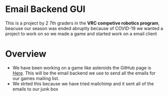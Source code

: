 # Email Backend GUI

This is a project by 2 7th graders in the **VRC competive robotics program**, beacuse our season was ended abruptly because of COVID-19 we wanted a project to work on so we made a game and started work on a email client

# Overview

* We have been working on a game like asteroids the GitHub page is [Here](https://github.com/The-Bit-One/Asteroid_Dodge). This will be the email backend we use to send all the emails for our games mailing list.
* We strted this because we have tried mailchimp and it sent all of the emails to our junk box
